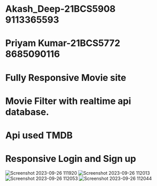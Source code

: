 # Akash_Deep-21BCS5908 9113365593
# Priyam Kumar-21BCS5772 8685090116

# Fully Responsive Movie site
# Movie Filter with realtime api database.
# Api used TMDB
# Responsive Login and Sign up

![Screenshot 2023-09-26 111920](https://github.com/MrSingh0/Akash_Deep-21BCS5908/assets/136845755/22039df7-4fdc-43a4-a4f3-feaf20282bb3)
![Screenshot 2023-09-26 112013](https://github.com/MrSingh0/Akash_Deep-21BCS5908/assets/136845755/fbf869ab-cbaf-4d73-9cb6-fcbee1d2c37a)
![Screenshot 2023-09-26 112053](https://github.com/MrSingh0/Akash_Deep-21BCS5908/assets/136845755/84fa4bb0-50d7-45cf-94a8-c0c29e589fbe)
![Screenshot 2023-09-26 112044](https://github.com/MrSingh0/Akash_Deep-21BCS5908/assets/136845755/d7a70562-cee0-420b-bd69-ec72ca8797ff)
